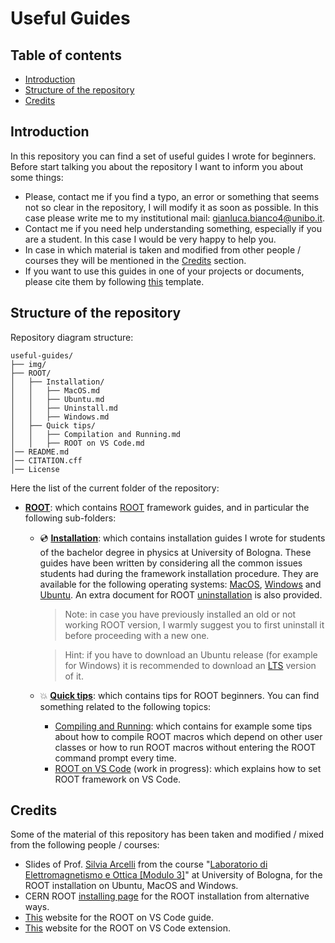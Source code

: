 # Useful Guides

## Table of contents
- [Introduction](#introduction)
- [Structure of the repository](#structure-of-the-repository)
- [Credits](#credits)

## Introduction

In this repository you can find a set of useful guides I wrote for beginners. Before start talking you about the repository I want to inform you about some things:
- Please, contact me if you find a typo, an error or something that seems not so clear in the repository, I will modify it as soon as possible. In this case please write me to my institutional mail: gianluca.bianco4@unibo.it.
- Contact me if you need help understanding something, especially if you are a student. In this case I would be very happy to help you.
- In case in which material is taken and modified from other people / courses they will be mentioned in the [Credits](#credits) section.
- If you want to use this guides in one of your projects or documents, please cite them by following [this](https://github.com/JustWhit3/useful-guides/blob/main/CITATION.cff) template.

## Structure of the repository

Repository diagram structure:
```
useful-guides/
├── img/
├── ROOT/
│   ├── Installation/
│   │   ├── MacOS.md
│   │   ├── Ubuntu.md
│   │   ├── Uninstall.md
│   │   ├── Windows.md
│   ├── Quick tips/
│   │   ├── Compilation and Running.md
│   │   ├── ROOT on VS Code.md
│── README.md
│── CITATION.cff
│── License
```

Here the list of the current folder of the repository:
- [**ROOT**](https://github.com/JustWhit3/useful-guides/tree/main/ROOT): which contains [ROOT](https://github.com/root-project/root) framework guides, and in particular the following sub-folders:
  * 💿 [**Installation**](https://github.com/JustWhit3/useful-guides/tree/main/ROOT/Installation): which contains installation guides I wrote for students of the bachelor degree in physics at University of Bologna. These guides have been written by considering all the common issues students had during the framework installation procedure. They are available for the following operating systems: [MacOS](https://github.com/JustWhit3/useful-guides/blob/main/ROOT/Installation/MacOS.md), [Windows](https://github.com/JustWhit3/useful-guides/blob/main/ROOT/Installation/Windows.md) and [Ubuntu](https://github.com/JustWhit3/useful-guides/blob/main/ROOT/Installation/Ubuntu.md). An extra document for ROOT [uninstallation](https://github.com/JustWhit3/useful-guides/blob/main/ROOT/Installation/Uninstall.md) is also provided.
       > Note: in case you have previously installed an old or not working ROOT version, I warmly suggest you to first uninstall it before proceeding with a new one.

       > Hint: if you have to download an Ubuntu release (for example for Windows) it is recommended to download an [LTS](https://ubuntu.com/blog/what-is-an-ubuntu-lts-release) version of it.
  * 💥 [**Quick tips**](https://github.com/JustWhit3/useful-guides/tree/main/ROOT/Quick%20tips): which contains tips for ROOT beginners. You can find something related to the following topics:
    - [Compiling and Running](https://github.com/JustWhit3/useful-guides/blob/main/ROOT/Quick%20tips/Compilation%20and%20Running.md): which contains for example some tips about how to compile ROOT macros which depend on other user classes or how to run ROOT macros without entering the ROOT command prompt every time.
    - [ROOT on VS Code](https://github.com/JustWhit3/useful-guides/blob/main/ROOT/Quick%20tips/ROOT%20on%20VS%20Code.md) (work in progress): which explains how to set ROOT framework on VS Code.

## Credits

Some of the material of this repository has been taken and modified / mixed from the following people / courses:
- Slides of Prof. [Silvia Arcelli](https://www.unibo.it/sitoweb/silvia.arcelli) from the course "[Laboratorio di Elettromagnetismo e Ottica [Modulo 3]](https://www.unibo.it/it/didattica/insegnamenti/insegnamento/2021/434322)" at University of Bologna, for the ROOT installation on Ubuntu, MacOS and Windows.
- CERN ROOT [installing page](https://root.cern/install/) for the ROOT installation from alternative ways.
- [This](https://mylifeaccordingtome2.wordpress.com/2019/12/15/sviluppare-in-c-con-root-usando-visual-studio-code/) website for the ROOT on VS Code guide.
- [This](https://root.cern/blog/vscode-extension-announcement/) website for the ROOT on VS Code extension.
